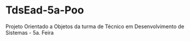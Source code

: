 # TdsEad-5a-Poo
Projeto Orientado a Objetos da turma de Técnico em Desenvolvimento de Sistemas - 5a. Feira
